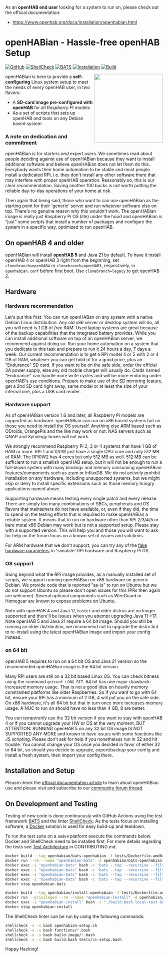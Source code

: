 ﻿As an **openHAB end user** looking for a system to run on, please check out the official documentation:
-   <https://www.openhab.org/docs/installation/openhabian.html>

# openHABian - Hassle-free openHAB Setup
[![GitHub](https://img.shields.io/github/license/openhab/openhabian)](https://github.com/openhab/openhabian/blob/main/LICENSE.md)
[![ShellCheck](https://github.com/openhab/openhabian/actions/workflows/shellcheck-action.yml/badge.svg)](https://github.com/openhab/openhabian/actions/workflows/shellcheck-action.yml)
[![BATS](https://github.com/openhab/openhabian/actions/workflows/bats-action.yml/badge.svg)](https://github.com/openhab/openhabian/actions/workflows/bats-action.yml)
[![Installation](https://github.com/openhab/openhabian/actions/workflows/installation-action.yml/badge.svg)](https://github.com/openhab/openhabian/actions/workflows/installation-action.yml)
[![Build](https://github.com/openhab/openhabian/actions/workflows/build-action.yml/badge.svg)](https://github.com/openhab/openhabian/actions/workflows/build-action.yml)

<img align="right" width="220" src="./docs/images/logo.svg" />

openHABian is here to provide a **self-configuring** Linux system setup to meet the needs of every openHAB user, in two flavors:

*   A **SD-card image pre-configured with openHAB** for all *Raspberry Pi* models
*   As a set of scripts that sets up openHAB and tools on any Debian based system

### A note on dedication and commitment
openHABian is for starters *and* expert users. We sometimes read about people deciding against use of openHABian because they want to install additional software and believe openHABian does not let them do this.
Everybody wants their home automation to be stable and most people install a dedicated RPi, i.e. they don't install any other software there that may interfere with proper openHAB operation.
Reasonably so, this is our clear recommendation. Saving another 100 bucks is not worth putting the reliable day-to-day operations of your home at risk.

Then again that being said, those who want to can use openHABian as the starting point for their 'generic' server and run whatever software else on top.
There's no genuine reason why this wouldn't work. The openHABian image is really just Raspberry Pi OS (lite) under the hood and openHABian is "just" some scripts that install a number of packages and configure the system in a specific way, optimized to run openHAB.


## On openHAB 4 and older
openHABian will install **openHAB 5** and Java 21 by default.
To have it install openHAB 4 or openHAB 3 right from the beginning, set `clonebranch=openHAB4` or `clonebranch=openHAB3`, respectively, in `openhabian.conf` before first boot. Use `clonebranch=legacy` to get openHAB 2.

## Hardware
### Hardware recommendation
Let's put this first: You can run openHABan on any system with a native Debian Linux distribution.
Any old x86 server or desktop system will do, all you will need is 1 GB of *free* RAM. Used laptop systems are great because of the backup capabilities that the integrated battery provides.
While you can install additional software on top of an openHABian server, we recommend against doing so.
Run your home automation on a system that you dedicate to this task and prepare to run it 24 hours a day, 7 days a week.
Our current recommendation is to get a RPi model 4 or 5 with 2 or 4 GB of RAM, whatever you can get hold of for a good price, plus an "Endurance" SD card. If you want to be on the safe side, order the official 3A power supply, else any old mobile charger will usually do.
Cards named "Endurance" can handle more write cycles and will be more enduring under openHAB\'s use conditions.
Prepare to make use of the [SD mirroring feature](openhabian.md#SD-mirroring), get a 2nd SD card right away, same model or at least the size of your internal one, plus a USB card reader.

### Hardware support
As of openHABian version 1.6 and later, all Raspberry Pi models are supported as hardware.
openHABian can run on x86 based systems but on those you need to install the OS yourself.
Anything else ARM based such as ODroids, OrangePis and the like may work or not.
NAS servers such as QNAP and Synology boxes will not work.

We strongly recommend Raspberry Pi 2, 3 or 4 systems that have 1 GB of RAM or more.
RPi 1 and 0/0W just have a single CPU core and only 512 MB of RAM. The RPi0W2 has 4 cores but only 512 MB as well.
512 MB can be sufficient to run a smallish openHAB setup, but it will not be enough to run a full-blown system with many bindings and memory consuming openHABian features/components such as zram or InfluxDB.
We do not actively prohibit installation on any hardware, including unsupported systems, but we might skip or deny to install specific extensions such as those memory hungry applications named above.

Supporting hardware means testing every single patch and every release.
There are simply too many combinations of SBCs, peripherals and OS flavors that maintainers do not have available, or, even if they did, the time to spend on the testing efforts that is required to make openHABian a reliable system.
It means that to run on hardware other than RPi 2/3/4/5 or bare metal x86 Debian may work but is not a supported setup.
Please stay with a supported version. This will help you and those you will want to ask for help on the forum focus on a known set of issues and solutions.

For ARM hardware that we don't support, you can try any of the [fake hardware parameters](openhabian.md#fake-hardware-mode) to 'simulate' RPi hardware and Raspberry Pi OS.


### OS support
Going beyond what the RPi image provides, as a manually installed set of scripts, we support running openHABian on x86 hardware on generic Debian.
We provide code that is reported "as-is" to run on Ubuntu but we do not support Ubuntu so please don't open issues for this (PRs then again are welcome).
Several optional components such as WireGuard or Homegear are known to expose problems on Ubuntu.

Note with openHAB 4 and Java 17, `buster` and older distros are no longer supported and there'll be issues when you attempt upgrading Java 11->17.
Note openHAB 5 and Java 21 require a 64 bit image.
Should you still be running an older distribution, we recommend not to upgrade the distro but to re-install using the latest openHABian image and import your config instead.


### on 64 bit
openHAB 5 requires to run on a 64 bit OS and Java 21 version so the recommended openHABian image is the 64 bit version.

Many RPi users are still on a 32 bit based Linux OS. You can check bitness using the command `getconf LONG_BIT`.
64 bit has one major drawback: increased memory usage. That is not a good idea on heavily memory constrained platforms like older Raspberries. So if you want to go with 64 bit, ensure your RPi has a minimum of 2 GB, 4 will put you on the safe side.
On x86 hardware, it's all 64 bit but that in turn once more increases memory usage. A NUC to run on should have no less than 4 GB, 8 are better.

You can *temporarily* use the 32 bit version if you want to stay with openHAB 4 or if you cannot upgrade your HW or OS at the very moment, BUT
ATTENTION: RUNNING openHAB 5 on any 32 bit OS image IS NOT SUPPORTED ANY MORE and known to have issues with some functions like JS scripting.
Please don't ask for help if you nonetheless run in 32 and hit trouble.
You cannot change your OS once you decided in favor of either 32 or 64 bit, so should you decide to upgrade, export/backup your config and install a fresh system, then import your config there.



## Installation and Setup
Please check the [official documentation article](https://www.openhab.org/docs/installation/openhabian.html) to learn about openHABian use and please visit and subscribe to our [community forum thread](https://community.openhab.org/t/13379).


## On Development and Testing
Testing of new code is done continuously with GitHub Actions using the test framework [BATS](https://github.com/bats-core/bats-core) and the linter [ShellCheck](https://www.shellcheck.net/).
As the tests focus on installing software, a [Docker](https://www.docker.com/) solution is used for easy build-up and teardown.

To run the test suite on a `amd64` platform execute the commands below.
Docker and ShellCheck need to be installed first.
For more details regarding the tests see [Test Architecture](https://github.com/openhab/openhabian/blob/main/CONTRIBUTING.md#test-architecture) in CONTRIBUTING.md.

``` bash
docker build --tag openhabian/bats-openhabian -f tests/Dockerfile.amd64-BATS .
docker run --rm --name "openhabian-bats" -d openhabian/bats-openhabian
docker exec -i "openhabian-bats" bash -c 'bats --tap --recursive --filter "development-." .'
docker exec -i "openhabian-bats" bash -c 'bats --tap --recursive --filter "unit-." .'
docker exec -i "openhabian-bats" bash -c 'bats --tap --recursive --filter "installation-." .'
docker exec -i "openhabian-bats" bash -c 'bats --tap --recursive --filter "destructive-." .'
docker stop openhabian-bats

docker build --tag openhabian/install-openhabian -f tests/Dockerfile.amd64-installation .
docker run --privileged --rm --name "openhabian-install" -d openhabian/install-openhabian
docker exec -i "openhabian-install" bash -c "./build.bash local-test && /boot/first-boot.bash"
docker stop openhabian-install
```

The ShellCheck linter can be run by using the following commands:

``` bash
shellcheck -x -s bash openhabian-setup.sh
shellcheck -x -s bash functions/*.bash
shellcheck -x -s bash build-image/*.bash
shellcheck -x -s bash build.bash tests/ci-setup.bash
```


Happy Hacking!
